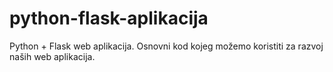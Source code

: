 # python-flask-aplikacija
Python + Flask web aplikacija. Osnovni kod kojeg možemo koristiti za razvoj naših web aplikacija.
